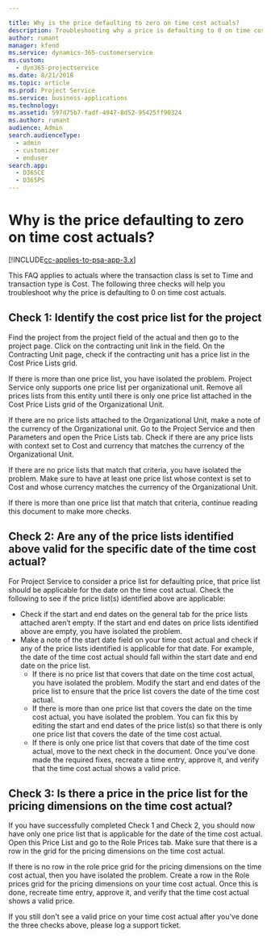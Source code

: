 ```yaml
---

title: Why is the price defaulting to zero on time cost actuals? 
description: Troubleshooting why a price is defaulting to 0 on time cost actuals.
author: rumant
manager: kfend
ms.service: dynamics-365-customerservice
ms.custom:
  - dyn365-projectservice
ms.date: 8/21/2018
ms.topic: article
ms.prod: Project Service
ms.service: business-applications
ms.technology: 
ms.assetid: 597d75b7-fadf-4947-8d52-95425ff90324
ms.author: rumant
audience: Admin
search.audienceType: 
  - admin
  - customizer
  - enduser
search.app: 
  - D365CE
  - D365PS
---
```


# Why is the price defaulting to zero on time cost actuals?

[!INCLUDE[cc-applies-to-psa-app-3.x](../includes/cc-applies-to-psa-app-3x.md)]

This FAQ applies to actuals where the transaction class is set to Time and transaction type is Cost. The following three checks will help you troubleshoot why the price is defaulting to 0 on time cost actuals.
 
## Check 1: Identify the cost price list for the project

Find the project from the project field of the actual and then go to the project page. Click on the contracting unit link in the field. On the Contracting Unit page, check if the contracting unit has a price list in the Cost Price Lists grid.

If there is more than one price list, you have isolated the problem. Project Service only supports one price list per organizational unit. Remove all prices lists from this entity until there is only one price list attached in the Cost Price Lists grid of the Organizational Unit.

If there are no price lists attached to the Organizational Unit, make a note of the currency of the Organizational unit. Go to the Project Service and then Parameters and open the Price Lists tab. Check if there are any price lists with context set to Cost and currency that matches the currency of the Organizational Unit.
 
If there are no price lists that match that criteria, you have isolated the problem. Make sure to have at least one price list whose context is set to Cost and whose currency matches the currency of the Organizational Unit.

If there is more than one price list that match that criteria, continue reading this document to make more checks.

## Check 2: Are any of the price lists identified above valid for the specific date of the time cost actual?

For Project Service to consider a price list for defaulting price, that price list should be applicable for the date on the time cost actual. Check the following to see if the price list(s) identified above are applicable:

- Check if the start and end dates on the general tab for the price lists attached aren’t empty. If the start and end dates on price lists identified above are empty, you have isolated the problem. 
- Make a note of the start date field on your time cost actual and check if any of the price lists identified is applicable for that date. For example, the date of the time cost actual should fall within the start date and end date on the price list. 
	- If there is no price list that covers that date on the time cost actual, you have isolated the problem. Modify the start and end dates of the price list to ensure that the price list covers the date of the time cost actual. 
	- If there is more than one price list that covers the date on the time cost actual, you have isolated the problem. You can fix this by editing the start and end dates of the price list(s) so that there is only one price list that covers the date of the time cost actual. 
	- If there is only one price list that covers that date of the time cost actual, move to the next check in the document.
Once you’ve done made the required fixes, recreate a time entry, approve it, and verify that the time cost actual shows a valid price.

## Check 3: Is there a price in the price list for the pricing dimensions on the time cost actual?

If you have successfully completed Check 1 and Check 2, you should now have only one price list that is applicable for the date of the time cost actual. Open this Price List and go to the Role Prices tab. Make sure that there is a row in the grid for the pricing dimensions on the time cost actual.

If there is no row in the role price grid for the pricing dimensions on the time cost actual, then you have isolated the problem. Create a row in the Role prices grid for the pricing dimensions on your time cost actual. Once this is done, recreate time entry, approve it, and verify that the time cost actual shows a valid price.
 
If you still don't see a valid price on your time cost actual after you’ve done the three checks above, please log a support ticket.



